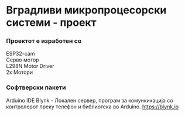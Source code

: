 # Вградливи микропроцесорски системи - проект

### Проектот е изработен со
ESP32-cam  \
Серво мотор  \
L298N Motor Driver  \
2x Мотори

### Софтверски пакети
Arduino IDE
Blynk - Локален сервер, програм за комункикација со контролерот преку телефон и библиотека во Arduino. https://blynk.io
